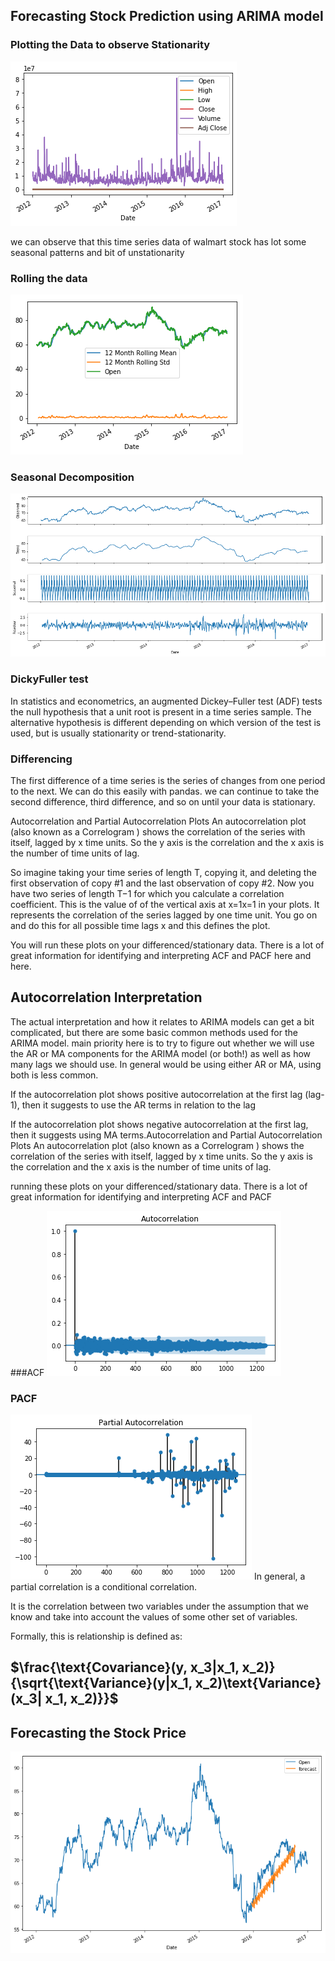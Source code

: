 ## Forecasting Stock Prediction using ARIMA model

### Plotting the Data to observe Stationarity
![](githubimgs/plottingstock.png)

we can observe that this time series data of walmart stock has lot some seasonal patterns and bit of unstationarity

### Rolling the data
![](githubimgs/rolling.png)



### Seasonal Decomposition
![](githubimgs/Seasonal.png)

### DickyFuller test
In statistics and econometrics, an augmented Dickey–Fuller test (ADF) tests the null hypothesis that a unit root is present in a time series sample. The alternative hypothesis is different depending on which version of the test is used, but is usually stationarity or trend-stationarity.

### Differencing
The first difference of a time series is the series of changes from one period to the next. We can do this easily with pandas. we can continue to take the second difference, third difference, and so on until your data is stationary.

Autocorrelation and Partial Autocorrelation Plots
An autocorrelation plot (also known as a Correlogram ) shows the correlation of the series with itself, lagged by x time units. So the y axis is the correlation and the x axis is the number of time units of lag.

So imagine taking your time series of length T, copying it, and deleting the first observation of copy #1 and the last observation of copy #2. Now you have two series of length T−1 for which you calculate a correlation coefficient. This is the value of of the vertical axis at x=1x=1 in your plots. It represents the correlation of the series lagged by one time unit. You go on and do this for all possible time lags x and this defines the plot.

You will run these plots on your differenced/stationary data. There is a lot of great information for identifying and interpreting ACF and PACF here and here.

## Autocorrelation Interpretation
The actual interpretation and how it relates to ARIMA models can get a bit complicated, but there are some basic common methods used for the ARIMA model.  main priority here is to try to figure out whether we will use the AR or MA components for the ARIMA model (or both!) as well as how many lags we should use. In general would be using either AR or MA, using both is less common.

If the autocorrelation plot shows positive autocorrelation at the first lag (lag-1), then it suggests to use the AR terms in relation to the lag

If the autocorrelation plot shows negative autocorrelation at the first lag, then it suggests using MA terms.Autocorrelation and Partial Autocorrelation Plots
An autocorrelation plot (also known as a Correlogram ) shows the correlation of the series with itself, lagged by x time units. So the y axis is the correlation and the x axis is the number of time units of lag.


running these plots on your differenced/stationary data. There is a lot of great information for identifying and interpreting ACF and PACF

###ACF
![](githubimgs/acf.png)

### PACF
![](githubimgs/pacf.png)
In general, a partial correlation is a conditional correlation.

It is the correlation between two variables under the assumption that we know and take into account the values of some other set of variables.

Formally, this is relationship is defined as:

## $\frac{\text{Covariance}(y, x_3|x_1, x_2)}{\sqrt{\text{Variance}(y|x_1, x_2)\text{Variance}(x_3| x_1, x_2)}}$


## Forecasting the Stock Price
![](githubimgs/forecasting.png)



